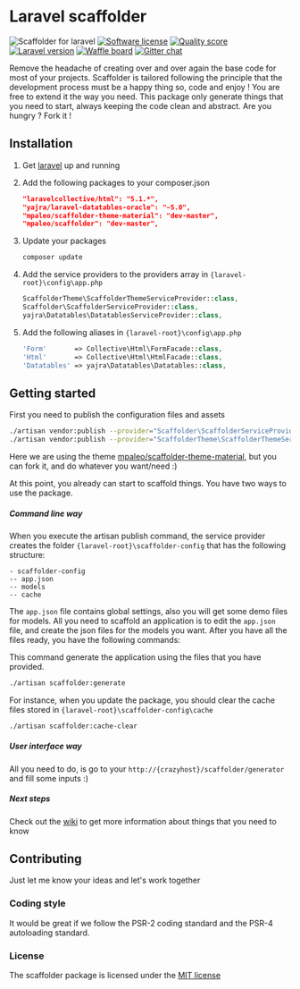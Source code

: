 # Laravel scaffolder
![Scaffolder for laravel](https://cloud.githubusercontent.com/assets/5132565/11066969/17feb094-87a9-11e5-96cb-1402e4c7aaca.png)
[![Software license](https://img.shields.io/badge/license-MIT-blue.svg?style=flat-square)](LICENSE)
[![Quality score](https://img.shields.io/scrutinizer/g/mpaleo/scaffolder.svg?style=flat-square)](https://scrutinizer-ci.com/g/mpaleo/scaffolder)
[![Laravel version](https://img.shields.io/badge/for%20laravel-5.1-orange.svg?style=flat-square)](https://github.com/laravel/framework/tree/5.1)
[![Waffle board](https://img.shields.io/badge/board-on%20waffle-blue.svg?style=flat-square)](https://waffle.io/mpaleo/scaffolder)
[![Gitter chat](https://img.shields.io/badge/chat-on%20gitter-blue.svg?style=flat-square)](https://gitter.im/mpaleo/scaffolder)

Remove the headache of creating over and over again the base code for most of your projects. Scaffolder is tailored following the principle that the development process must be a happy thing so, code and enjoy !
You are free to extend it the way you need. This package only generate things that you need to start, always keeping the code clean and abstract. Are you hungry ? Fork it !

## Installation
1. Get [laravel](http://laravel.com/docs/5.1#installation) up and running
2. Add the following packages to your composer.json

    ```json
    "laravelcollective/html": "5.1.*",
    "yajra/laravel-datatables-oracle": "~5.0",
    "mpaleo/scaffolder-theme-material": "dev-master",
    "mpaleo/scaffolder": "dev-master",
    ```
3. Update your packages

    ```bash
    composer update
    ````
4. Add the service providers to the providers array in `{laravel-root}\config\app.php`

    ```php
    ScaffolderTheme\ScaffolderThemeServiceProvider::class,
    Scaffolder\ScaffolderServiceProvider::class,
    yajra\Datatables\DatatablesServiceProvider::class,
    ```
5. Add the following aliases in `{laravel-root}\config\app.php`

    ```php
    'Form'       => Collective\Html\FormFacade::class,
    'Html'       => Collective\Html\HtmlFacade::class,
    'Datatables' => yajra\Datatables\Datatables::class,
    ```

## Getting started
First you need to publish the configuration files and assets

```bash
./artisan vendor:publish --provider="Scaffolder\ScaffolderServiceProvider"
./artisan vendor:publish --provider="ScaffolderTheme\ScaffolderThemeServiceProvider" --force
```

Here we are using the theme [mpaleo/scaffolder-theme-material](https://github.com/mpaleo/scaffolder-theme-material), but you can fork it, and do whatever you want/need :)

At this point, you already can start to scaffold things. You have two ways to use the package.

##### Command line way
When you execute the artisan publish command, the service provider creates the folder `{laravel-root}\scaffolder-config` that has the following structure:

```
- scaffolder-config
-- app.json
-- models
-- cache
```

The `app.json` file contains global settings, also you will get some demo files for models. All you need to scaffold an application is to edit the `app.json` file, and create the json files for the models you want. After you have all the files ready, you have the following commands:

This command generate the application using the files that you have provided.
```bash
./artisan scaffolder:generate
```

For instance, when you update the package, you should clear the cache files stored in `{laravel-root}\scaffolder-config\cache`
```bash
./artisan scaffolder:cache-clear
```

##### User interface way
All you need to do, is go to your `http://{crazyhost}/scaffolder/generator` and fill some inputs :)

##### Next steps
Check out the [wiki](https://github.com/mpaleo/scaffolder/wiki) to get more information about things that you need to know

## Contributing
Just let me know your ideas and let's work together

### Coding style
It would be great if we follow the PSR-2 coding standard and the PSR-4 autoloading standard.

### License
The scaffolder package is licensed under the [MIT license](http://opensource.org/licenses/MIT)
